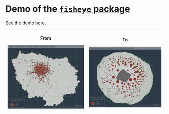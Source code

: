 
# Demo of the [`fisheye` package](https://github.com/riatelab/fisheye)

See the demo [here](https://rcarto.github.io/fisheye-example/).

<table>
<thead>
<tr class="header">
<th>
<p>
From
</p>
<p>
<img src="img/img000001.png" />
</p>
</th>
<th>
<p>
To
</p>
<p>
<img src="img/img000100.png" />
</p>
</th>
</tr>
</thead>
</table>
